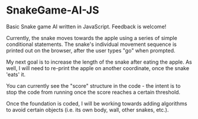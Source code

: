 # SnakeGame-AI-JS
Basic Snake game AI written in JavaScript. Feedback is welcome!

Currently, the snake moves towards the apple using a series of simple conditional statements. 
The snake's individual movement sequence is printed out on the browser, after the user types "go" when prompted.

My next goal is to increase the length of the snake after eating the apple. As well, I will need to re-print the apple on another coordinate, once the snake 'eats' it. 

You can currently see the "score" structure in the code - the intent is to stop the code from running once the score reaches a certain threshold. 

Once the foundation is coded, I will be working towards adding algorithms to avoid certain objects (i.e. its own body, wall, other snakes, etc.).
